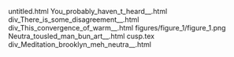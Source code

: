 untitled.html
You_probably_haven_t_heard__.html
div_There_is_some_disagreement__.html
div_This_convergence_of_warm__.html
figures/figure_1/figure_1.png
Neutra_tousled_man_bun_art__.html
cusp.tex
div_Meditation_brooklyn_meh_neutra__.html
